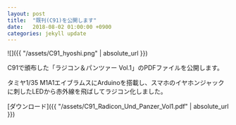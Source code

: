```yaml
---
layout: post
title:  "既刊(C91)を公開します"
date:   2018-08-02 01:00:00 +0900
categories: jekyll update
---
```


![]({{ "/assets/C91_hyoshi.png" | absolute_url }})


C91で頒布した「ラジコン＆パンツァー Vol.1」のPDFファイルを公開します。

タミヤ1/35 M1A1エイブラムスにArduinoを搭載し、スマホのイヤホンジャックに刺したLEDから赤外線を飛ばしてラジコン化しました。

[ダウンロード]({{ "/assets/C91_Radicon_Und_Panzer_Vol1.pdf" | absolute_url }})

